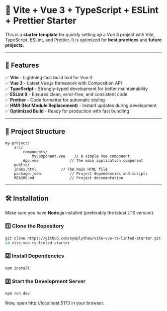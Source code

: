 # 📌 Vite + Vue 3 + TypeScript + ESLint + Prettier Starter

This is a **starter template** for quickly setting up a Vue 3 project with Vite, TypeScript, ESLint, and Prettier. It is optimized for **best practices** and **future projects**.

---

## 🚀 Features

✅ **Vite** - Lightning-fast build tool for Vue 3  
✅ **Vue 3** - Latest Vue.js framework with Composition API  
✅ **TypeScript** - Strongly-typed development for better maintainability  
✅ **ESLint 9** - Ensures clean, error-free, and consistent code  
✅ **Prettier** - Code formatter for automatic styling  
✅ **HMR (Hot Module Replacement)** - Instant updates during development  
✅ **Optimized Build** - Ready for production with fast bundling

---

## 📂 Project Structure

```
my-project/
    src/
        components/
            MyComponent.vue    // A simple Vue component
        App.vue              // The main application component
    public/
    index.html           // The main HTML file
    package.json             // Project dependencies and scripts
    README.md                // Project documentation
```

<!-- ```vite-vue-ts-linted-starter/ │── node_modules/ # Installed dependencies │── public/ # Static assets │── src/ # Source code │ ├── assets/ # Images, icons, etc. │ ├── components/ # Vue components │ ├── views/ # Page components │ ├── App.vue # Root component │ ├── main.ts # Entry point │── .eslintrc.cjs # ESLint configuration │── .prettierrc # Prettier configuration │── tsconfig.json # TypeScript configuration │── vite.config.ts # Vite configuration │── package.json # Dependencies and scripts │── README.md # Project documentation
``` -->


---

## 🛠 Installation

Make sure you have **Node.js** installed (preferably the latest LTS version).  

### 1️⃣ Clone the Repository
```sh
git clone https://github.com/symplytheo/vite-vue-ts-linted-starter.git
cd vite-vue-ts-linted-starter
```

### 2️⃣ Install Dependencies
```sh
npm install
```

### 3️⃣ Start the Development Server
```sh
npm run dev
```


Now, open http://localhost:5173 in your browser. 
